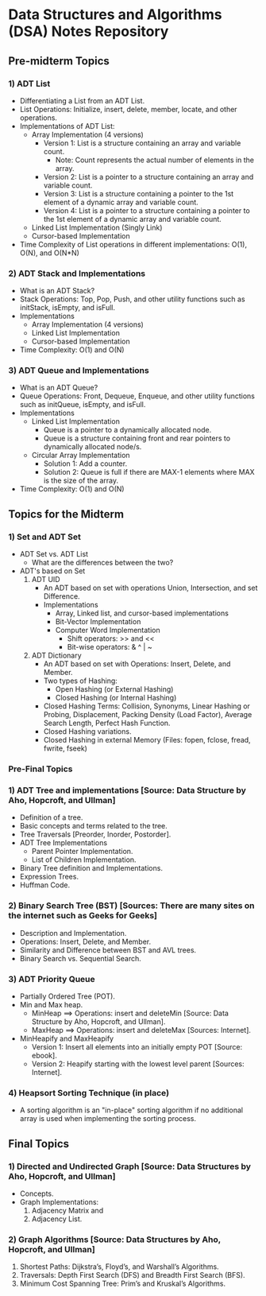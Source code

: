 # Data Structures and Algorithms (DSA) Notes Repository

## Pre-midterm Topics
### 1) ADT List
   - Differentiating a List from an ADT List.
   - List Operations: Initialize, insert, delete, member, locate, and other operations.
   - Implementations of ADT List:
      - Array Implementation (4 versions)
         - Version 1: List is a structure containing an array and variable count.
            - Note: Count represents the actual number of elements in the array.
         - Version 2: List is a pointer to a structure containing an array and variable count.
         - Version 3: List is a structure containing a pointer to the 1st element of a dynamic array and variable count.
         - Version 4: List is a pointer to a structure containing a pointer to the 1st element of a dynamic array and variable count.
      - Linked List Implementation (Singly Link)
      - Cursor-based Implementation
   - Time Complexity of List operations in different implementations: O(1), O(N), and O(N*N)

### 2) ADT Stack and Implementations
   - What is an ADT Stack?
   - Stack Operations: Top, Pop, Push, and other utility functions such as initStack, isEmpty, and isFull.
   - Implementations
      - Array Implementation (4 versions)
      - Linked List Implementation
      - Cursor-based Implementation
   - Time Complexity: O(1) and O(N)

### 3) ADT Queue and Implementations
   - What is an ADT Queue?
   - Queue Operations: Front, Dequeue, Enqueue, and other utility functions such as initQueue, isEmpty, and isFull.
   - Implementations
      - Linked List Implementation
         - Queue is a pointer to a dynamically allocated node.
         - Queue is a structure containing front and rear pointers to dynamically allocated node/s.
      - Circular Array Implementation
         - Solution 1: Add a counter.
         - Solution 2: Queue is full if there are MAX-1 elements where MAX is the size of the array.
   - Time Complexity: O(1) and O(N)

## Topics for the Midterm
### 1) Set and ADT Set
   - ADT Set vs. ADT List
      - What are the differences between the two?
   - ADT's based on Set
      1) ADT UID
         - An ADT based on set with operations Union, Intersection, and set Difference.
         - Implementations
            - Array, Linked list, and cursor-based implementations
            - Bit-Vector Implementation
            - Computer Word Implementation
               - Shift operators: >> and <<
               - Bit-wise operators: & ^ | ~
      2) ADT Dictionary
         - An ADT based on set with Operations: Insert, Delete, and Member.
         - Two types of Hashing:
            - Open Hashing (or External Hashing)
            - Closed Hashing (or Internal Hashing)
         - Closed Hashing Terms: Collision, Synonyms, Linear Hashing or Probing, Displacement, Packing Density (Load Factor), Average Search Length, Perfect Hash Function.
         - Closed Hashing variations.
         - Closed Hashing in external Memory (Files: fopen, fclose, fread, fwrite, fseek)

### Pre-Final Topics
### 1) ADT Tree and implementations [Source: Data Structure by Aho, Hopcroft, and Ullman]
   - Definition of a tree.
   - Basic concepts and terms related to the tree.
   - Tree Traversals [Preorder, Inorder, Postorder].
   - ADT Tree Implementations
      - Parent Pointer Implementation.
      - List of Children Implementation.
   - Binary Tree definition and Implementations.
   - Expression Trees.
   - Huffman Code.

### 2) Binary Search Tree (BST) [Sources: There are many sites on the internet such as Geeks for Geeks]
   - Description and Implementation.
   - Operations: Insert, Delete, and Member.
   - Similarity and Difference between BST and AVL trees.
   - Binary Search vs. Sequential Search.

### 3) ADT Priority Queue
   - Partially Ordered Tree (POT).
   - Min and Max heap.
      - MinHeap ==> Operations: insert and deleteMin [Source: Data Structure by Aho, Hopcroft, and Ullman].
      - MaxHeap ==> Operations: insert and deleteMax [Sources: Internet].
   - MinHeapify and MaxHeapify
      - Version 1: Insert all elements into an initially empty POT [Source: ebook].
      - Version 2: Heapify starting with the lowest level parent [Sources: Internet].

### 4) Heapsort Sorting Technique (in place)
   - A sorting algorithm is an "in-place" sorting algorithm if no additional array is used when implementing the sorting process.

## Final Topics
### 1) Directed and Undirected Graph [Source: Data Structures by Aho, Hopcroft, and Ullman]
   - Concepts.
   - Graph Implementations:
      1) Adjacency Matrix and
      2) Adjacency List.

### 2) Graph Algorithms [Source: Data Structures by Aho, Hopcroft, and Ullman]
   1) Shortest Paths: Dijkstra’s, Floyd’s, and Warshall’s Algorithms.
   2) Traversals: Depth First Search (DFS) and Breadth First Search (BFS).
   3) Minimum Cost Spanning Tree: Prim’s and Kruskal’s Algorithms.
